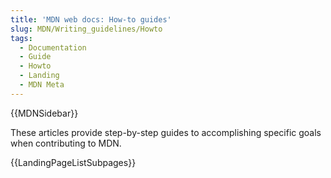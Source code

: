 ```yaml
---
title: 'MDN web docs: How-to guides'
slug: MDN/Writing_guidelines/Howto
tags:
  - Documentation
  - Guide
  - Howto
  - Landing
  - MDN Meta
---
```

{{MDNSidebar}}

These articles provide step-by-step guides to accomplishing specific goals when contributing to MDN.

{{LandingPageListSubpages}}
